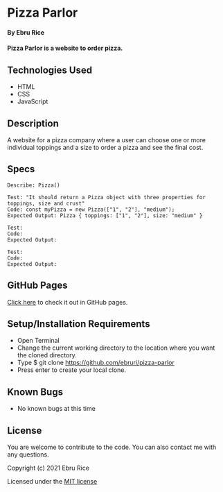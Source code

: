 # Pizza Parlor

#### By Ebru Rice

#### Pizza Parlor is a website to order pizza.

## Technologies Used

* HTML
* CSS
* JavaScript

## Description

A website for a pizza company where a user can choose one or more individual toppings and a size to order a pizza and see the final cost.

## Specs

```
Describe: Pizza()

Test: "It should return a Pizza object with three properties for toppings, size and crust"
Code: const myPizza = new Pizza(["1", "2"], "medium");
Expected Output: Pizza { toppings: ["1", "2"], size: "medium" }
```

```
Test: 
Code: 
Expected Output: 
```

```
Test: 
Code: 
Expected Output: 
```

## GitHub Pages

[Click here](https://ebruri.github.io/pizza-parlor/) to check it out in GitHub pages.

## Setup/Installation Requirements

* Open Terminal
* Change the current working directory to the location where you want the cloned directory.
* Type $ git clone https://github.com/ebruri/pizza-parlor
* Press enter to create your local clone.

## Known Bugs

* No known bugs at this time

## License

You are welcome to contribute to the code. You can also contact me with any questions.

Copyright (c) 2021 Ebru Rice

Licensed under the [MIT license](license.txt)